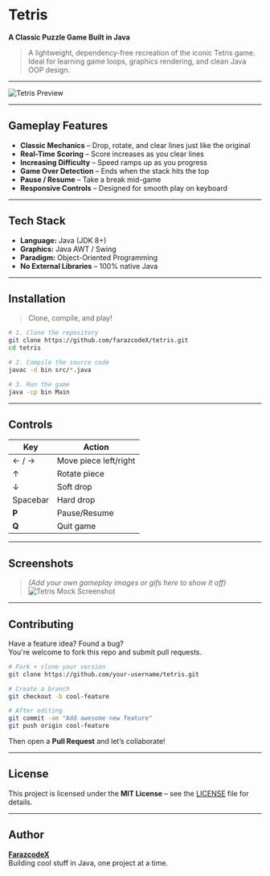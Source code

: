 # Tetris  
**A Classic Puzzle Game Built in Java**

> A lightweight, dependency-free recreation of the iconic Tetris game. Ideal for learning game loops, graphics rendering, and clean Java OOP design.

---

![Tetris Preview](https://upload.wikimedia.org/wikipedia/commons/7/7c/Tetris_theme.png)  
<!-- Replace with actual gameplay screenshot or gif if available -->

---

## Gameplay Features

- **Classic Mechanics** – Drop, rotate, and clear lines just like the original
- **Real-Time Scoring** – Score increases as you clear lines
- **Increasing Difficulty** – Speed ramps up as you progress
- **Game Over Detection** – Ends when the stack hits the top
- **Pause / Resume** – Take a break mid-game
- **Responsive Controls** – Designed for smooth play on keyboard

---

## Tech Stack

- **Language:** Java (JDK 8+)
- **Graphics:** Java AWT / Swing
- **Paradigm:** Object-Oriented Programming
- **No External Libraries** – 100% native Java

---

## Installation

> Clone, compile, and play!

```bash
# 1. Clone the repository
git clone https://github.com/farazcodeX/tetris.git
cd tetris

# 2. Compile the source code
javac -d bin src/*.java

# 3. Run the game
java -cp bin Main
```

---

## Controls

| Key         | Action             |
|-------------|--------------------|
| ← / →       | Move piece left/right |
| ↑           | Rotate piece       |
| ↓           | Soft drop          |
| Spacebar    | Hard drop          |
| **P**       | Pause/Resume       |
| **Q**       | Quit game          |

---

## Screenshots

> *(Add your own gameplay images or gifs here to show it off)*  
> ![Tetris Mock Screenshot](https://i.imgur.com/Ln8VZpA.png)

---

## Contributing

Have a feature idea? Found a bug?  
You're welcome to fork this repo and submit pull requests.

```bash
# Fork + clone your version
git clone https://github.com/your-username/tetris.git

# Create a branch
git checkout -b cool-feature

# After editing
git commit -am "Add awesome new feature"
git push origin cool-feature
```

Then open a **Pull Request** and let’s collaborate!

---

## License

This project is licensed under the **MIT License** – see the [LICENSE](LICENSE) file for details.

---

## Author

**[FarazcodeX](https://github.com/farazcodeX)**  
Building cool stuff in Java, one project at a time.
